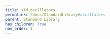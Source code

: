 ```yaml
---
title: std.oscillators
permalink: /docs/StandardLibrary#oscillators
parent: Standard Library
has_children: True
nav_order: 1
---
```

